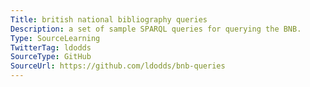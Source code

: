 ```yaml
---
Title: british national bibliography queries
Description: a set of sample SPARQL queries for querying the BNB.
Type: SourceLearning
TwitterTag: ldodds
SourceType: GitHub
SourceUrl: https://github.com/ldodds/bnb-queries
---
```

